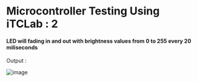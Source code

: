 # Microcontroller Testing Using iTCLab : 2

#### LED will fading in and out with brightness values from 0 to 255 every 20 miliseconds


Output :

![image](https://github.com/user-attachments/assets/91327170-9b4e-496e-89aa-830f44f69954)

